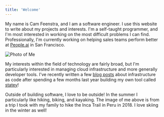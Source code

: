 ```yaml
---
title: 'Welcome'
---
```

My name is Cam Feenstra, and I am a software engineer. I use this website to write about my projects and interests. I'm a self-taught programmer, and I'm most interested in working on the most difficult problems I can find. Professionally, I'm currently working on helping sales teams perform better at [People.ai](https://people.ai) in San Francisco.
<!-- 
<img src="/images/intro-me.jpg" alt="Photo of Me" class="md-img-medium"/> -->
![Photo of Me](/images/intro-me.jpg)

My interests within the field of technology are fairly broad, but I'm particularly interested in managing cloud infrastructure and more generally developer tools. I've recently written a few [blog posts](/posts) about infrastructure as code after spending a few months last year building my own tool called [statey](https://github.com/cfeenstra67/statey)!

Outside of building software, I love to be outside! In the summer I particularly like hiking, biking, and kayaking. The image of me above is from a trip I took with my family to hike the Inca Trail in Peru in 2018. I love skiing in the winter as well!
